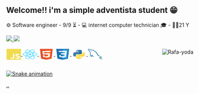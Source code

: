 ## Welcome!! i'm a simple adventista student  😁
⚙ Software engineer - 9/9 ⏳ -
💻 internet computer technician 🎓 -
🧒🏻21 Y
 <div>
  <a href="https://github.com/RiericksonT">
  <img heigt="180em" src="https://github-readme-stats.vercel.app/api?username=RiericksonT&show_icons=true&theme=dracula&include_all_commits=true&count_private=true"/>
  <img height="180em" src="https://github-readme-stats.vercel.app/api/top-langs/?username=RiericksonT&layout=compact&langs_count=6&theme=dracula"/>
</div>
<div style="display: inline_block"><br>
  <img align="center" alt="Rafa-Js" height="30" width="40" src="https://raw.githubusercontent.com/devicons/devicon/master/icons/javascript/javascript-plain.svg">
  <img align="center" alt="Rafa-React" height="30" width="40" src="https://raw.githubusercontent.com/devicons/devicon/master/icons/react/react-original.svg">
  <img align="center" alt="Rafa-HTML" height="30" width="40" src="https://raw.githubusercontent.com/devicons/devicon/master/icons/html5/html5-original.svg">
  <img align="center" alt="Rafa-CSS" height="30" width="40" src="https://raw.githubusercontent.com/devicons/devicon/master/icons/css3/css3-original.svg">
  <img align="center" alt="Rafa-Python" height="30" width="40" src="https://raw.githubusercontent.com/devicons/devicon/master/icons/python/python-original.svg">
  <img align="center" alt="Rafa-Mysql" height="30" width="40" src="https://github.com/devicons/devicon/blob/master/icons/mysql/mysql-plain.svg">
  <img align="right" alt="Rafa-yoda" src="https://i.picasion.com/pic91/4ad5c54dbfc7aded3612bfd15b2e8e26.gif">
</div>
  
  ##
 
<div> 
 
  ![Snake animation](https://github.com/RiericksonT/RiericksonT/blob/output/github-contribution-grid-snake.svg)
 
</div>
..

